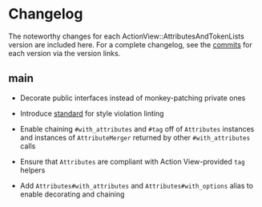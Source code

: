 # Changelog

The noteworthy changes for each ActionView::AttributesAndTokenLists version are
included here. For a complete changelog, see the [commits] for each version via
the version links.

[commits]: https://github.com/seanpdoyle/action_view-attributes_and_token_lists

## main

* Decorate public interfaces instead of monkey-patching private ones

* Introduce [standard](https://github.com/testdouble/standard) for style
  violation linting

* Enable chaining `#with_attributes` and `#tag` off of `Attributes` instances
  and instances of `AttributeMerger` returned by other `#with_attributes` calls

* Ensure that `Attributes` are compliant with Action View-provided `tag` helpers

* Add `Attributes#with_attributes` and `Attributes#with_options` alias to enable
  decorating and chaining
